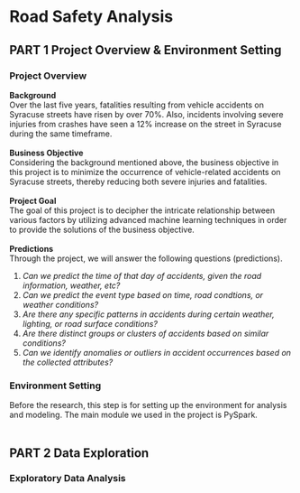 # Road Safety Analysis
## PART 1 Project Overview & Environment Setting
### **Project Overview**
**Background** <br>
Over the last five years, fatalities resulting from vehicle accidents on Syracuse streets have risen by over 70%. Also, incidents involving severe injuries from crashes have seen a 12% increase on the street in Syracuse during the same timeframe.
<br>
<br>
**Business Objective** <br>
Considering the background mentioned above, the business objective in this project is to minimize the occurrence of vehicle-related accidents on Syracuse streets, thereby reducing both severe injuries and fatalities.
<br>
<br>
**Project Goal** <br>
The goal of this project is to decipher the intricate relationship between various factors by utilizing advanced machine learning techniques in order to provide the solutions of the business objective.
<br>
<br>
**Predictions** <br>
Through the project, we will answer the following questions (predictions).
1. *Can we predict the time of that day of accidents, given the road information, weather, etc?*
2. *Can we predict the event type based on time, road condtions, or weather conditions?*
3. *Are there any specific patterns in accidents during certain weather, lighting, or road surface conditions?*
4. *Are there distinct groups or clusters of accidents based on similar conditions?*
5. *Can we identify anomalies or outliers in accident occurrences based on the collected attributes?*

### **Environment Setting**
Before the research, this step is for setting up the environment for analysis and modeling. The main module we used in the project is PySpark. <br>
<br>

## PART 2 Data Exploration
### **Exploratory Data Analysis**